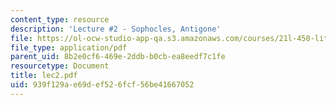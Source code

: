 ```yaml
---
content_type: resource
description: 'Lecture #2 - Sophocles, Antigone'
file: https://ol-ocw-studio-app-qa.s3.amazonaws.com/courses/21l-450-literature-and-ethical-values-fall-2002/939f129ae69def526fcf56be41667052_lec2.pdf
file_type: application/pdf
parent_uid: 8b2e0cf6-469e-2ddb-b0cb-ea8eedf7c1fe
resourcetype: Document
title: lec2.pdf
uid: 939f129a-e69d-ef52-6fcf-56be41667052
---
```

